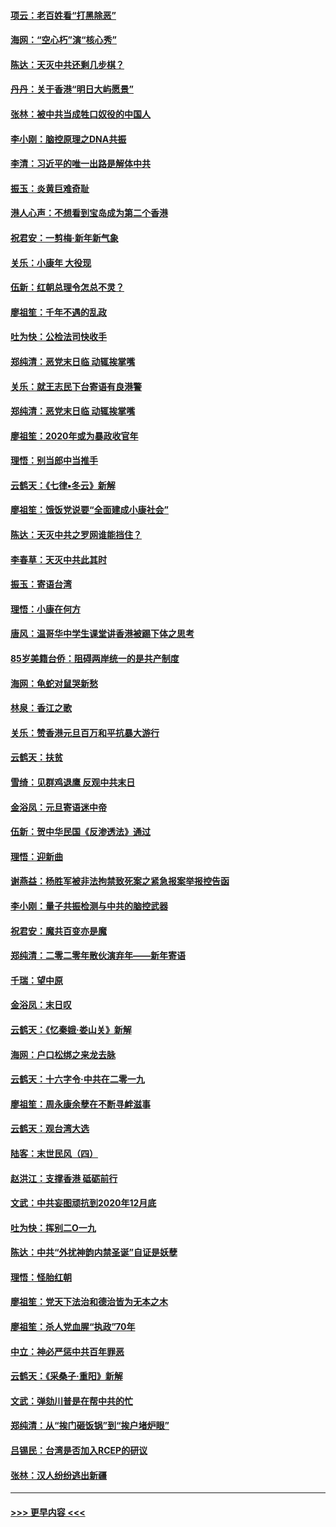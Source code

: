 #### [项云：老百姓看“打黑除恶”](../pages/nsc993/n11785398.md?t=01120511) 
#### [海网：“空心朽”演“核心秀”](../pages/nsc993/n11783874.md?t=01120511) 
#### [陈达：天灭中共还剩几步棋？](../pages/nsc993/n11783719.md?t=01120511) 
#### [丹丹：关于香港“明日大屿愿景”](../pages/nsc993/n11783273.md?t=01120511) 
#### [张林：被中共当成牲口奴役的中国人](../pages/nsc993/n11782397.md?t=01120511) 
#### [李小刚：脑控原理之DNA共振](../pages/nsc993/n11780962.md?t=01120511) 
#### [李清：习近平的唯一出路是解体中共](../pages/nsc993/n11780866.md?t=01120511) 
#### [振玉：炎黄巨难奇耻](../pages/nsc993/n11779632.md?t=01120511) 
#### [港人心声：不想看到宝岛成为第二个香港](../pages/nsc993/n11778817.md?t=01120511) 
#### [祝君安：一剪梅‧新年新气象](../pages/nsc993/n11776340.md?t=01120511) 
#### [关乐：小康年 大役现](../pages/nsc993/n11774213.md?t=01120511) 
#### [伍新：红朝总理令怎总不灵？](../pages/nsc993/n11770813.md?t=01120511) 
#### [廖祖笙：千年不遇的乱政](../pages/nsc993/n11770373.md?t=01120511) 
#### [吐为快：公检法司快收手](../pages/nsc993/n11770359.md?t=01120511) 
#### [郑纯清：恶党末日临 动辄挨掌嘴](../pages/nsc993/n11769912.md?t=01120511) 
#### [关乐：就王志民下台寄语有良港警](../pages/nsc993/n11769903.md?t=01120511) 
#### [郑纯清：恶党末日临 动辄挨掌嘴](../pages/nsc993/n11769356.md?t=01120511) 
#### [廖祖笙：2020年或为暴政收官年](../pages/nsc993/n11768216.md?t=01120511) 
#### [理悟：别当郎中当推手](../pages/nsc993/n11768243.md?t=01120511) 
#### [云鹤天：《七律▪冬云》新解](../pages/nsc993/n11768204.md?t=01120511) 
#### [廖祖笙：饿饭党说要“全面建成小康社会”](../pages/nsc993/n11767482.md?t=01120511) 
#### [陈达：天灭中共之罗网谁能挡住？](../pages/nsc993/n11767465.md?t=01120511) 
#### [李春草：天灭中共此其时](../pages/nsc993/n11767452.md?t=01120511) 
#### [振玉：寄语台湾](../pages/nsc993/n11767432.md?t=01120511) 
#### [理悟：小康在何方](../pages/nsc993/n11767394.md?t=01120511) 
#### [唐风：温哥华中学生课堂讲香港被踢下体之思考](../pages/nsc993/n11766848.md?t=01120511) 
#### [85岁美籍台侨：阻碍两岸统一的是共产制度](../pages/nsc993/n11765043.md?t=01120511) 
#### [海网：龟蛇对鼠哭新愁](../pages/nsc993/n11764895.md?t=01120511) 
#### [林泉：香江之歌](../pages/nsc993/n11764415.md?t=01120511) 
#### [关乐：赞香港元旦百万和平抗暴大游行](../pages/nsc993/n11764382.md?t=01120511) 
#### [云鹤天：扶贫](../pages/nsc993/n11764245.md?t=01120511) 
#### [雪绮：见群鸡退鹰  反观中共末日](../pages/nsc993/n11762112.md?t=01120511) 
#### [金浴凤：元旦寄语迷中帝](../pages/nsc993/n11761788.md?t=01120511) 
#### [伍新：贺中华民国《反渗透法》通过](../pages/nsc993/n11761994.md?t=01120511) 
#### [理悟：迎新曲](../pages/nsc993/n11761152.md?t=01120511) 
#### [谢燕益：杨胜军被非法拘禁致死案之紧急报案举报控告函](../pages/nsc993/n11756134.md?t=01120511) 
#### [李小刚：量子共振检测与中共的脑控武器](../pages/nsc993/n11754518.md?t=01120511) 
#### [祝君安：魔共百变亦是魔](../pages/nsc993/n11754469.md?t=01120511) 
#### [郑纯清：二零二零年散伙演弃年——新年寄语](../pages/nsc993/n11754195.md?t=01120511) 
#### [千瑞：望中原](../pages/nsc993/n11754159.md?t=01120511) 
#### [金浴凤：末日叹](../pages/nsc993/n11752359.md?t=01120511) 
#### [云鹤天：《忆秦娥‧娄山关》新解](../pages/nsc993/n11752348.md?t=01120511) 
#### [海网：户口松绑之来龙去脉](../pages/nsc993/n11752328.md?t=01120511) 
#### [云鹤天：十六字令‧中共在二零一九](../pages/nsc993/n11752305.md?t=01120511) 
#### [廖祖笙：周永康余孽在不断寻衅滋事](../pages/nsc993/n11751013.md?t=01120511) 
#### [云鹤天：观台湾大选](../pages/nsc993/n11751007.md?t=01120511) 
#### [陆客：末世民风（四）](../pages/nsc993/n11749203.md?t=01120511) 
#### [赵洪江：支撑香港 砥砺前行](../pages/nsc993/n11748482.md?t=01120511) 
#### [文武：中共妄图顽抗到2020年12月底](../pages/nsc993/n11748446.md?t=01120511) 
#### [吐为快：挥别二O一九](../pages/nsc993/n11748411.md?t=01120511) 
#### [陈达：中共“外扰神韵内禁圣诞”自证是妖孽](../pages/nsc993/n11748226.md?t=01120511) 
#### [理悟：怪胎红朝](../pages/nsc993/n11748206.md?t=01120511) 
#### [廖祖笙：党天下法治和德治皆为无本之木](../pages/nsc993/n11748135.md?t=01120511) 
#### [廖祖笙：杀人党血腥“执政”70年](../pages/nsc993/n11745144.md?t=01120511) 
#### [中立：神必严惩中共百年罪恶](../pages/nsc993/n11744970.md?t=01120511) 
#### [云鹤天：《采桑子‧重阳》新解](../pages/nsc993/n11744948.md?t=01120511) 
#### [文武：弹劾川普是在帮中共的忙](../pages/nsc993/n11744758.md?t=01120511) 
#### [郑纯清：从“挨门砸饭锅”到“挨户堵炉眼”](../pages/nsc993/n11744745.md?t=01120511) 
#### [吕锡民：台湾是否加入RCEP的研议](../pages/nsc993/n11744701.md?t=01120511) 
#### [张林：汉人纷纷逃出新疆](../pages/nsc993/n11743530.md?t=01120511) 

----
#### [ >>> 更早内容 <<< ](../indexes/nsc993-earlier.md)
